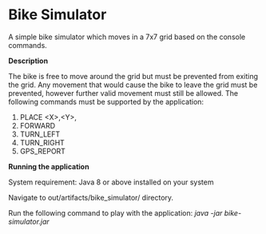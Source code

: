 # **Bike Simulator**

A simple bike simulator which moves in a 7x7 grid based on the console commands.

**Description**

The bike is free to move around the grid but must be prevented from exiting the grid.
Any movement that would cause the bike to leave the grid must be prevented,
however further valid movement must still be allowed.
The following commands must be supported by the application:

1. PLACE \<X>,\<Y>,<Facing-direction>
2. FORWARD
3. TURN_LEFT
4. TURN_RIGHT
5. GPS_REPORT

**Running the application**

System requirement: Java 8 or above installed on your system

Navigate to out/artifacts/bike_simulator/ directory.

Run the following command to play with the application: 
_java -jar bike-simulator.jar_